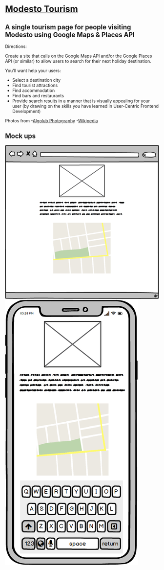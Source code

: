 # <a href="https://thestarvingcoder.github.io/modesto_tourism/index.html" target="_blank">Modesto Tourism</a>

## A single tourism page for people visiting Modesto using Google Maps & Places API

Directions:

Create a site that calls on the Google Maps API and/or the Google Places API (or similar) to allow users to search for their next holiday destination.

You'll want help your users:

- Select a destination city
- Find tourist attractions
- Find accommodation
- Find bars and restaurants
- Provide search results in a manner that is visually appealing for your user (by drawing on the skills you have learned in User-Centric Frontend Development)

Photos from
-[Algolub Photography](www.algolub.photoshelter.com)
-[Wikipedia](https://en.wikipedia.org/wiki/Modesto,_California)

## Mock ups

![Browser Mockup](/assets/images/Browser_Mockup.png)
![Phone Mockup](/assets/images/Phone_Mockup.png)